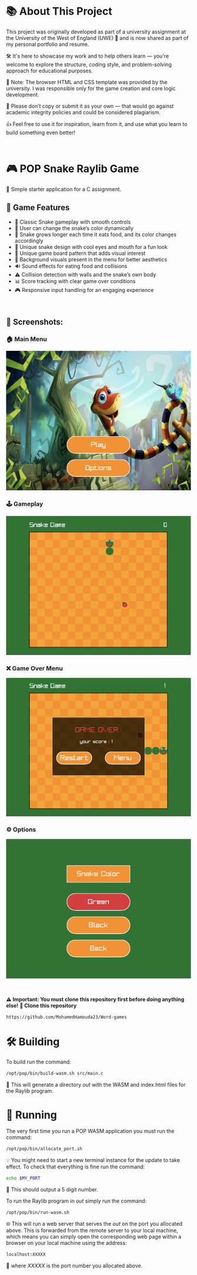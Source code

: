  # 📚 About This Project

This project was originally developed as part of a university assignment at the University of the West of England (UWE) 🏫 and is now shared as part of my personal portfolio and resume.

🛠️ It's here to showcase my work and to help others learn — you're welcome to explore the structure, coding style, and problem-solving approach for educational purposes.

🧩 Note: The browser HTML and CSS template was provided by the university. I was responsible only for the game creation and core logic development.

🚫 Please don’t copy or submit it as your own — that would go against academic integrity policies and could be considered plagiarism.

👍 Feel free to use it for inspiration, learn from it, and use what you learn to build something even better!

<br>

# 🎮 POP Snake Raylib Game

🧩 Simple starter application for a C assignment.

## 🚀 Game Features

* 🐍 Classic Snake gameplay with smooth controls  
* 🎨 User can change the snake’s color dynamically  
* 🍎 Snake grows longer each time it eats food, and its color changes accordingly  
* 👀 Unique snake design with cool eyes and mouth for a fun look  
* 🎨 Unique game board pattern that adds visual interest  
* 🎨 Background visuals present in the menu for better aesthetics  
* 🔊 Sound effects for eating food and collisions  
* ⚠️ Collision detection with walls and the snake’s own body  
* 📊 Score tracking with clear game over conditions  
* 🎮 Responsive input handling for an engaging experience

<br>

## 📸 Screenshots:

### 🏠 Main Menu
![Menu Screen](assets/Main_Menu.png)

### 🕹️ Gameplay
![Gameplay Screen](assets/Gameplay.png)

### ❌ Game Over Menu
![Game Over Screen](assets/Game_Over_Menu.png)

### ⚙️ Options 
![Options Screen](assets/Options.png)


<br>

**⚠️ Important: You must clone this repository first before doing anything else!**
**🔄 Clone this repository**
```bash
https://github.com/MohamedHamouda23/Word-games
```

# 🛠️ Building

To build run the command:

```bash
/opt/pop/bin/build-wasm.sh src/main.c
```


📁 This will generate a directory *out* with the WASM and index.html files for the 
Raylib program.

# 🚀 Running

The very first time you run a POP WASM application you must run the command:

```bash
/opt/pop/bin/allocate_port.sh
```

💡 You might need to start a new terminal instance for the update to take effect.
To check that everything is fine run the command:

```bash
echo $MY_PORT
```

🔢 This should output a 5 digit number.


To run the Raylib program in *out* simply run the command:

```bash
/opt/pop/bin/run-wasm.sh
```

🌐 This will run a web server that serves the *out* on the port you allocated above. This is forwarded from the 
remote server to your local machine, which means you can simply open the corresponding web page within a browser 
on your local machine using the address:

```bash
localhost:XXXXX
```

🧭 where *XXXXX* is the port number you allocated above.
